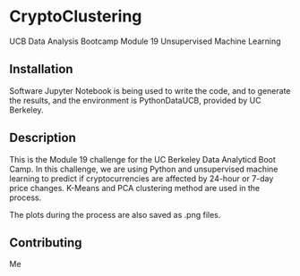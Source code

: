 # CryptoClustering
UCB Data Analysis Bootcamp Module 19 Unsupervised Machine Learning

## Installation

Software Jupyter Notebook is being used to write the code, and to generate the results, and the environment is PythonDataUCB, provided by UC Berkeley.


## Description

This is the Module 19 challenge for the UC Berkeley Data Analyticd Boot Camp. In this challenge, we are using Python and unsupervised machine learning to predict if cryptocurrencies are affected by 24-hour or 7-day price changes. K-Means and PCA clustering method are used in the process.

The plots during the process are also saved as .png files.



## Contributing

Me
